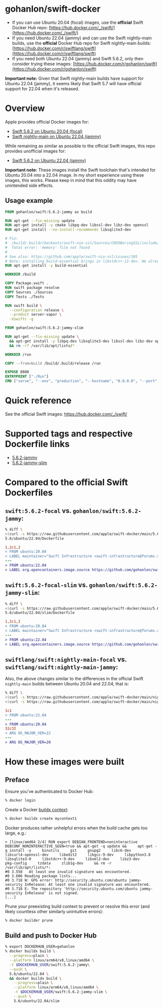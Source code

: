 # gohanlon/swift-docker

* If you can use Ubuntu 20.04 (focal) images, use the **official** Swift Docker Hub repo: [https://hub.docker.com/_/swift/](https://hub.docker.com/_/swift/)
* If you need Ubuntu 22.04 (jammy) and can use the Swift nightly-main builds, use the **official** Docker Hub repo for Swift nightly-main builds: [https://hub.docker.com/r/swiftlang/swift](https://hub.docker.com/r/swiftlang/swift)
* If you need both Ubuntu 22.04 (jammy) and Swift 5.6.2, only then consider trying these images: [https://hub.docker.com/r/gohanlon/swift](https://hub.docker.com/r/gohanlon/swift)

**Important note:** Given that Swift nightly-main builds have support for Ubuntu
22.04 (jammy), it seems likely that Swift 5.7 will have official support for
22.04 when it's released.

# Overview

Apple provides official Docker images for:

* [Swift 5.6.2 on Ubuntu 20.04 (focal)](https://github.com/apple/swift-docker/tree/main/5.6/ubuntu/20.04)
* [Swift nightly-main on Ubuntu 22.04 (jammy)](https://github.com/apple/swift-docker/tree/main/nightly-main/ubuntu/22.04)

While remaining as similar as possible to the official Swift images, this repo
provides unofficial images for:

* [Swift 5.6.2 on Ubuntu 22.04 (jammy)](https://github.com/gohanlon/swift-docker/tree/main/5.6/ubuntu/22.04)

**Important note:** These images install the Swift toolchain that's intended for
Ubuntu 20.04 into a 22.04 image. In my short experience using these images, this
works. Please keep in mind that this oddity may have unintended side effects.

## Usage example

``` Dockerfile
FROM gohanlon/swift:5.6.2-jammy as build

RUN apt-get --fix-missing update
RUN apt-get install -y cmake libpq-dev libssl-dev libz-dev openssl
RUN apt-get install --no-install-recommends libsqlite3-dev

# Fix:
#  /build/.build/checkouts/swift-nio-ssl/Sources/CNIOBoringSSL/include/CNIOBoringSSL_base.h:500:10:
#  fatal error: 'memory' file not found
#
# See also: https://github.com/apple/swift-nio-ssl/issues/105
# Note: installing build-essential brings in libstdc++-11-dev. We already have libstdc++-9-dev from the base image.
RUN apt-get install -y build-essential

WORKDIR /build

COPY Package.swift .
RUN swift package resolve
COPY Sources ./Sources
COPY Tests ./Tests

RUN swift build \
  --configuration release \
  --product server-vapor \
  -Xswiftc -g

FROM gohanlon/swift:5.6.2-jammy-slim

RUN apt-get --fix-missing update \
  && apt-get install -y libpq-dev libsqlite3-dev libssl-dev libz-dev openssl \
  && rm -rf /var/lib/apt/lists/*

WORKDIR /run

COPY --from=build /build/.build/release /run

EXPOSE 8080
ENTRYPOINT ["./Run"]
CMD ["serve", "--env", "production", "--hostname", "0.0.0.0", "--port", "8080"]
```

# Quick reference

See the official Swift images: https://hub.docker.com/_/swift/

# Supported tags and respective Dockerfile links

* [5.6.2-jammy](https://github.com/gohanlon/swift-docker/blob/main/5.6/ubuntu/22.04/Dockerfile)
* [5.6.2-jammy-slim](https://github.com/gohanlon/swift-docker/blob/main/5.6/ubuntu/22.04/slim/Dockerfile)

# Compared to the official Swift Dockerfiles

## `swift:5.6.2-focal` vs. `gohanlon/swift:5.6.2-jammy`:

``` sh
% diff \
<(curl -s https://raw.githubusercontent.com/apple/swift-docker/main/5.6/ubuntu/20.04/Dockerfile) \
5.6/ubuntu/22.04/Dockerfile
```

``` diff
1,2c1,2
< FROM ubuntu:20.04
< LABEL maintainer="Swift Infrastructure <swift-infrastructure@forums.swift.org>"
---
> FROM ubuntu:22.04
> LABEL org.opencontainers.image.source https://github.com/gohanlon/swift-docker
```

## `swift:5.6.2-focal-slim` vs. `gohanlon/swift:5.6.2-jammy-slim`:

``` sh
% diff \
<(curl -s https://raw.githubusercontent.com/apple/swift-docker/main/5.6/ubuntu/20.04/slim/Dockerfile) \
5.6/ubuntu/22.04/slim/Dockerfile
```

``` diff
1,2c1,2
< FROM ubuntu:20.04
< LABEL maintainer="Swift Infrastructure <swift-infrastructure@forums.swift.org>"
---
> FROM ubuntu:22.04
> LABEL org.opencontainers.image.source https://github.com/gohanlon/swift-docker
```

## `swiftlang/swift:nightly-main-focal` vs. `swiftlang/swift:nightly-main-jammy`:

Also, the above changes similar to the differences in the official Swift
`nightly-main` builds between Ubuntu 20.04 and 22.04, that is:

``` sh
% diff \
<(curl -s https://raw.githubusercontent.com/apple/swift-docker/main/nightly-main/ubuntu/22.04/Dockerfile) \
<(curl -s https://raw.githubusercontent.com/apple/swift-docker/main/nightly-main/ubuntu/20.04/Dockerfile)
```

``` diff
1c1
< FROM ubuntu:22.04
---
> FROM ubuntu:20.04
32c32
< ARG OS_MAJOR_VER=22
---
> ARG OS_MAJOR_VER=20
```

# How these images were built

## Preface

Ensure you've authenticated to Docker Hub:

``` bash
% docker login
```

Create a Docker [buildx
context](https://docs.docker.com/engine/reference/commandline/buildx_create/):

``` bash
% docker buildx create mycontext1
```

Docker produces rather unhelpful errors when the build cache gets too large,
e.g.:

```
> [linux/amd64 2/4] RUN export DEBIAN_FRONTEND=noninteractive DEBCONF_NONINTERACTIVE_SEEN=true && apt-get -q update &&     apt-get -q install -y     binutils     git     gnupg2     libc6-dev     libcurl4-openssl-dev     libedit2     libgcc-9-dev     libpython3.8     libsqlite3-0     libstdc++-9-dev     libxml2-dev     libz3-dev     pkg-config     tzdata     zlib1g-dev     && rm -r /var/lib/apt/lists/*:
#0 3.558   At least one invalid signature was encountered.
#0 3.606 Reading package lists...
#0 3.718 W: GPG error: http://security.ubuntu.com/ubuntu jammy-security InRelease: At least one invalid signature was encountered.
#0 3.718 E: The repository 'http://security.ubuntu.com/ubuntu jammy-security InRelease' is not signed.
[...]
```

Prune your preexisting build context to prevent or resolve this error (and
likely countless other similarly unintuitive errors):

``` bash
% docker builder prune
```

## Build and push to Docker Hub

``` bash
% export DOCKERHUB_USER=gohanlon
% docker buildx build \
  --progress=plain \
  --platform linux/arm64/v8,linux/amd64 \
  -t $DOCKERHUB_USER/swift:5.6.2-jammy\
  --push \
  5.6/ubuntu/22.04 \
  && docker buildx build \
    --progress=plain \
    --platform linux/arm64/v8,linux/amd64 \
    -t $DOCKERHUB_USER/swift:5.6.2-jammy-slim \
    --push \
    5.6/ubuntu/22.04/slim
```
